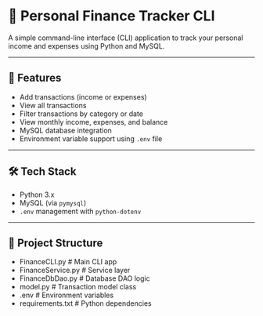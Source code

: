 # 💸 Personal Finance Tracker CLI

A simple command-line interface (CLI) application to track your personal income and expenses using Python and MySQL.

---

## 📌 Features

- Add transactions (income or expenses)
- View all transactions
- Filter transactions by category or date
- View monthly income, expenses, and balance
- MySQL database integration
- Environment variable support using `.env` file

---

## 🛠 Tech Stack

- Python 3.x
- MySQL (via `pymysql`)
- `.env` management with `python-dotenv`

---

## 📂 Project Structure

- FinanceCLI.py # Main CLI app
- FinanceService.py # Service layer
- FinanceDbDao.py # Database DAO logic
- model.py # Transaction model class
- .env # Environment variables
- requirements.txt # Python dependencies
